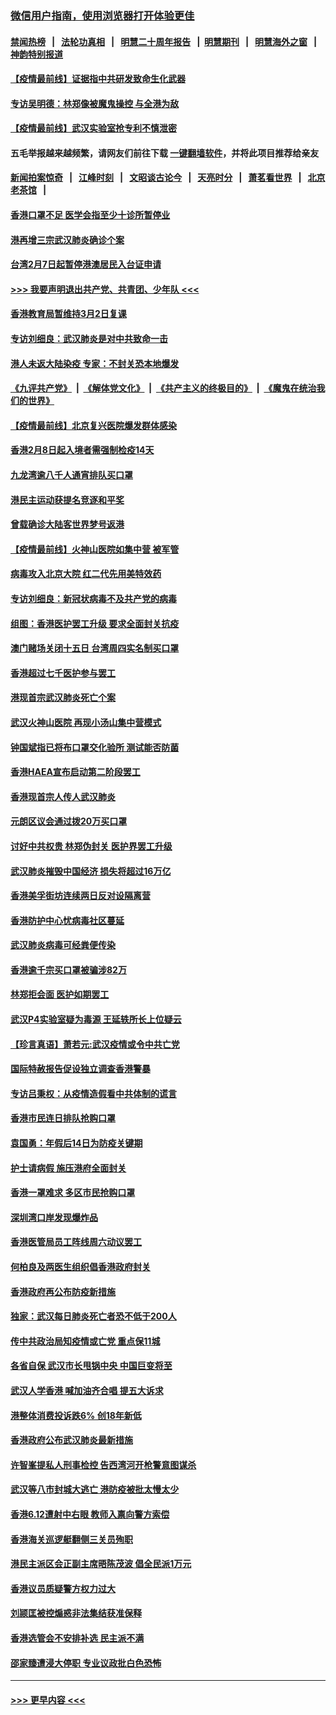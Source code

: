 ### [微信用户指南，使用浏览器打开体验更佳](https://github.com/gfw-breaker/banned-news1/blob/master/indexes/wechat-guide.md?t=0)
#### [禁闻热榜](热点新闻.md?t=0)  &nbsp;&nbsp;|&nbsp;&nbsp; [法轮功真相](https://github.com/gfw-breaker/truth/blob/master/README.md?t=0) &nbsp;&nbsp;|&nbsp;&nbsp; [明慧二十周年报告](https://github.com/gfw-breaker/mh-reports/blob/master/README.md?t=0) &nbsp;&nbsp;|&nbsp;&nbsp;[明慧期刊](https://github.com/gfw-breaker/mh-qikan) &nbsp;&nbsp;|&nbsp;&nbsp; [明慧海外之窗](https://github.com/gfw-breaker/mh-news/blob/master/README.md?t=0) &nbsp;&nbsp;|&nbsp;&nbsp; [神韵特别报道](https://github.com/gfw-breaker/mh-news/blob/master/shenyun.md?t=0)
#### [【疫情最前线】证据指中共研发致命生化武器](../pages/nsc415/n11853087.md?t=02081455) 
#### [专访吴明德：林郑像被魔鬼操控 与全港为敌](../pages/nsc415/n11852734.md?t=02081455) 
#### [【疫情最前线】武汉实验室抢专利不慎泄密](../pages/nsc415/n11850310.md?t=02081455) 
#### 五毛举报越来越频繁，请网友们前往下载 [一键翻墙软件](https://github.com/gfw-breaker/ssr-accounts)，并将此项目推荐给亲友
#### [新闻拍案惊奇](https://github.com/gfw-breaker/banned-news1/blob/master/pages/link4.md) &nbsp;&nbsp;|&nbsp;&nbsp; [江峰时刻](https://github.com/gfw-breaker/banned-news1/blob/master/pages/link4.md) &nbsp;&nbsp;|&nbsp;&nbsp; [文昭谈古论今](https://github.com/gfw-breaker/banned-news1/blob/master/pages/link4.md) &nbsp;&nbsp;|&nbsp;&nbsp; [天亮时分](https://github.com/gfw-breaker/banned-news1/blob/master/pages/link4.md) &nbsp;&nbsp;|&nbsp;&nbsp; [萧茗看世界](https://github.com/gfw-breaker/banned-news1/blob/master/pages/link4.md) &nbsp;&nbsp;|&nbsp;&nbsp; [北京老茶馆](https://github.com/gfw-breaker/banned-news1/blob/master/pages/link4.md) &nbsp;&nbsp;|&nbsp;&nbsp; 
#### [香港口罩不足 医学会指至少十诊所暂停业](../pages/nsc415/n11850301.md?t=02081455) 
#### [港再增三宗武汉肺炎确诊个案](../pages/nsc415/n11850328.md?t=02081455) 
#### [台湾2月7日起暂停港澳居民入台证申请](../pages/nsc415/n11850304.md?t=02081455) 
#### [>>> 我要声明退出共产党、共青团、少年队 <<<](https://github.com/begood0513/goodnews/blob/master/quit/letter.md) 
#### [香港教育局暂维持3月2日复课](../pages/nsc415/n11850260.md?t=02081455) 
#### [专访刘细良：武汉肺炎是对中共致命一击](../pages/nsc415/n11849934.md?t=02081455) 
#### [港人未返大陆染疫 专家：不封关恐本地爆发](../pages/nsc415/n11848021.md?t=02081455) 
#### [《九评共产党》](https://github.com/begood0513/9ping.md/blob/master/README.md) &nbsp;|&nbsp; [《解体党文化》](../../../../jtdwh.md/blob/master/README.md)  &nbsp;|&nbsp; [《共产主义的终极目的》](../../../../gczydzjmd.md/blob/master/README.md) &nbsp;|&nbsp; [《魔鬼在统治我们的世界》](../../../../mgztzwmdsj.md/blob/master/README.md) 
#### [【疫情最前线】北京复兴医院爆发群体感染](../pages/nsc415/n11847626.md?t=02081455) 
#### [香港2月8日起入境者需强制检疫14天](../pages/nsc415/n11847658.md?t=02081455) 
#### [九龙湾逾八千人通宵排队买口罩](../pages/nsc415/n11847647.md?t=02081455) 
#### [港民主运动获提名竞逐和平奖](../pages/nsc415/n11847633.md?t=02081455) 
#### [曾载确诊大陆客世界梦号返港](../pages/nsc415/n11847608.md?t=02081455) 
#### [【疫情最前线】火神山医院如集中营 被军管](../pages/nsc415/n11847524.md?t=02081455) 
#### [病毒攻入北京大院 红二代先用美特效药](../pages/nsc415/n11847427.md?t=02081455) 
#### [专访刘细良：新冠状病毒不及共产党的病毒](../pages/nsc415/n11847164.md?t=02081455) 
#### [组图：香港医护罢工升级 要求全面封关抗疫](../pages/nsc415/n11844107.md?t=02081455) 
#### [澳门赌场关闭十五日 台湾周四实名制买口罩](../pages/nsc415/n11845083.md?t=02081455) 
#### [香港超过七千医护参与罢工](../pages/nsc415/n11845051.md?t=02081455) 
#### [港现首宗武汉肺炎死亡个案](../pages/nsc415/n11844998.md?t=02081455) 
#### [武汉火神山医院 再现小汤山集中营模式](../pages/nsc415/n11844763.md?t=02081455) 
#### [钟国斌指已将布口罩交化验所 测试能否防菌](../pages/nsc415/n11842783.md?t=02081455) 
#### [香港HAEA宣布启动第二阶段罢工](../pages/nsc415/n11842723.md?t=02081455) 
#### [香港现首宗人传人武汉肺炎](../pages/nsc415/n11842766.md?t=02081455) 
#### [元朗区议会通过拨20万买口罩](../pages/nsc415/n11842754.md?t=02081455) 
#### [讨好中共权贵 林郑伪封关 医护界罢工升级](../pages/nsc415/n11842359.md?t=02081455) 
#### [武汉肺炎摧毁中国经济 损失将超过16万亿](../pages/nsc415/n11839723.md?t=02081455) 
#### [香港美孚街坊连续两日反对设隔离营](../pages/nsc415/n11839962.md?t=02081455) 
#### [香港防护中心忧病毒社区蔓延](../pages/nsc415/n11839933.md?t=02081455) 
#### [武汉肺炎病毒可经粪便传染](../pages/nsc415/n11839939.md?t=02081455) 
#### [香港逾千宗买口罩被骗涉82万](../pages/nsc415/n11839914.md?t=02081455) 
#### [林郑拒会面 医护如期罢工](../pages/nsc415/n11839892.md?t=02081455) 
#### [武汉P4实验室疑为毒源 王延轶所长上位疑云](../pages/nsc415/n11835543.md?t=02081455) 
#### [【珍言真语】萧若元:武汉疫情或令中共亡党](../pages/nsc415/n11829394.md?t=02081455) 
#### [国际特赦报告促设独立调查香港警暴](../pages/nsc415/n11833845.md?t=02081455) 
#### [专访吕秉权：从疫情造假看中共体制的谎言](../pages/nsc415/n11833813.md?t=02081455) 
#### [香港市民连日排队抢购口罩](../pages/nsc415/n11833794.md?t=02081455) 
#### [袁国勇：年假后14日为防疫关键期](../pages/nsc415/n11831088.md?t=02081455) 
#### [护士请病假 施压港府全面封关](../pages/nsc415/n11831030.md?t=02081455) 
#### [香港一罩难求 多区市民抢购口罩](../pages/nsc415/n11831002.md?t=02081455) 
#### [深圳湾口岸发现爆炸品](../pages/nsc415/n11828802.md?t=02081455) 
#### [香港医管局员工阵线周六动议罢工](../pages/nsc415/n11828762.md?t=02081455) 
#### [何柏良及两医生组织倡香港政府封关](../pages/nsc415/n11828749.md?t=02081455) 
#### [香港政府再公布防疫新措施](../pages/nsc415/n11828716.md?t=02081455) 
#### [独家：武汉每日肺炎死亡者恐不低于200人](../pages/nsc415/n11828240.md?t=02081455) 
#### [传中共政治局知疫情或亡党 重点保11城](../pages/nsc415/n11828145.md?t=02081455) 
#### [各省自保 武汉市长甩锅中央 中国巨变将至](../pages/nsc415/n11828021.md?t=02081455) 
#### [武汉人学香港 喊加油齐合唱 提五大诉求](../pages/nsc415/n11827046.md?t=02081455) 
#### [港整体消费投诉跌6% 创18年新低](../pages/nsc415/n11817280.md?t=02081455) 
#### [香港政府公布武汉肺炎最新措施](../pages/nsc415/n11817152.md?t=02081455) 
#### [许智峯提私人刑事检控 告西湾河开枪警意图谋杀](../pages/nsc415/n11817132.md?t=02081455) 
#### [武汉等八市封城大逃亡 港防疫被批太慢太少](../pages/nsc415/n11817058.md?t=02081455) 
#### [香港6.12遭射中右眼 教师入禀向警方索偿](../pages/nsc415/n11814678.md?t=02081455) 
#### [香港海关巡逻艇翻侧三关员殉职](../pages/nsc415/n11814604.md?t=02081455) 
#### [港民主派区会正副主席晤陈茂波 倡全民派1万元](../pages/nsc415/n11814582.md?t=02081455) 
#### [香港议员质疑警方权力过大](../pages/nsc415/n11814560.md?t=02081455) 
#### [刘颕匡被控煽惑非法集结获准保释](../pages/nsc415/n11811727.md?t=02081455) 
#### [香港选管会不安排补选 民主派不满](../pages/nsc415/n11811691.md?t=02081455) 
#### [邵家臻遭浸大停职 专业议政批白色恐怖](../pages/nsc415/n11811670.md?t=02081455) 

----
#### [ >>> 更早内容 <<< ](../indexes/nsc415-earlier.md)

